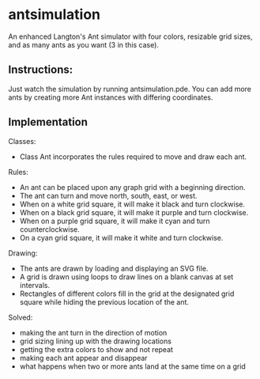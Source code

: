 # antsimulation
An enhanced Langton's Ant simulator with four colors, resizable grid sizes, and as many ants as you want (3 in this case).

## Instructions:
Just watch the simulation by running antsimulation.pde. You can add more ants by creating more Ant instances with differing coordinates.

## Implementation
Classes:
- Class Ant incorporates the rules required to move and draw each ant.

Rules:
- An ant can be placed upon any graph grid with a beginning direction.
- The ant can turn and move north, south, east, or west.
- When on a white grid square, it will make it black and turn clockwise.
- When on a black grid square, it will make it purple and turn clockwise.
- When on a purple grid square, it will make it cyan and turn counterclockwise.
- On a cyan grid square, it will make it white and turn clockwise.

Drawing:
- The ants are drawn by loading and displaying an SVG file. 
- A grid is drawn using loops to draw lines on a blank canvas at set intervals.
- Rectangles of different colors fill in the grid at the designated grid square while hiding the previous location of the ant.

Solved:
- making the ant turn in the direction of motion
- grid sizing lining up with the drawing locations
- getting the extra colors to show and not repeat
- making each ant appear and disappear
- what happens when two or more ants land at the same time on a grid
